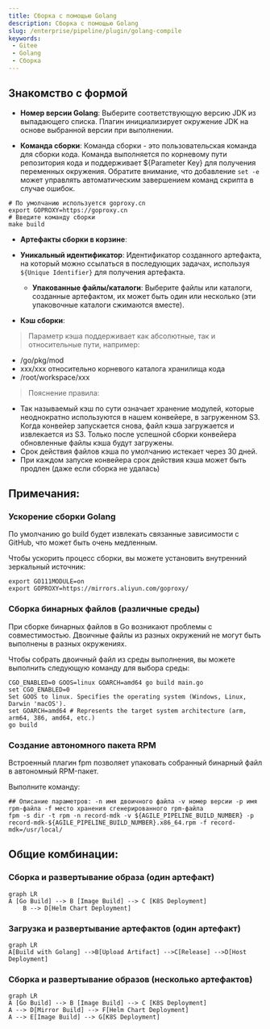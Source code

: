 ```yaml
---
title: Сборка с помощью Golang
description: Сборка с помощью Golang
slug: /enterprise/pipeline/plugin/golang-compile
keywords:
 - Gitee
 - Golang
 - Сборка
---
```


## Знакомство с формой

- **Номер версии Golang**: Выберите соответствующую версию JDK из выпадающего списка. Плагин инициализирует окружение JDK на основе выбранной версии при выполнении.

- **Команда сборки**: Команда сборки - это пользовательская команда для сборки кода. Команда выполняется по корневому пути репозитория кода и поддерживает ${Parameter Key} для получения переменных окружения. Обратите внимание, что добавление `set -e` может управлять автоматическим завершением команд скрипта в случае ошибок.

```shell
# По умолчанию используется goproxy.cn
export GOPROXY=https://goproxy.cn
# Введите команду сборки
make build
```

- **Артефакты сборки в корзине**:
- **Уникальный идентификатор**: Идентификатор созданного артефакта, на который можно ссылаться в последующих задачах, используя `${Unique Identifier}` для получения артефакта.
    - **Упакованные файлы/каталоги**: Выберите файлы или каталоги, созданные артефактом, их может быть один или несколько (эти упаковочные каталоги сжимаются вместе).

- **Кэш сборки**:

> Параметр кэша поддерживает как абсолютные, так и относительные пути, например:

- /go/pkg/mod
- xxx/xxx относительно корневого каталога хранилища кода
- /root/workspace/xxx

> Пояснение правила:

- Так называемый кэш по сути означает хранение модулей, которые неоднократно используются в нашем конвейере, в загруженном S3. Когда конвейер запускается снова, файл кэша загружается и извлекается из S3.
Только после успешной сборки конвейера обновленные файлы кэша будут загружены.
- Срок действия файлов кэша по умолчанию истекает через 30 дней.
- При каждом запуске конвейера срок действия кэша может быть продлен (даже если сборка не удалась)

## Примечания:

### Ускорение сборки Golang

По умолчанию go build будет извлекать связанные зависимости с GitHub, что может быть очень медленным.

Чтобы ускорить процесс сборки, вы можете установить внутренний зеркальный источник:

```shell
export GO111MODULE=on
export GOPROXY=https://mirrors.aliyun.com/goproxy/
```

### Сборка бинарных файлов (различные среды)

При сборке бинарных файлов в Go возникают проблемы с совместимостью. Двоичные файлы из разных окружений не могут быть выполнены в разных окружениях.

Чтобы собрать двоичный файл из среды выполнения, вы можете выполнить следующую команду для выбора среды:

```shell
CGO_ENABLED=0 GOOS=linux GOARCH=amd64 go build main.go
set CGO_ENABLED=0
Set GOOS to linux. Specifies the operating system (Windows, Linux, Darwin 'macOS').
set GOARCH=amd64 # Represents the target system architecture (arm, arm64, 386, amd64, etc.)
go build
```

### Создание автономного пакета RPM

Встроенный плагин fpm позволяет упаковать собранный бинарный файл в автономный RPM-пакет.

Выполните команду:

```shell
## Описание параметров: -n имя двоичного файла -v номер версии -p имя rpm-файла -f место хранения сгенерированного rpm-файла
fpm -s dir -t rpm -n record-mdk -v ${AGILE_PIPELINE_BUILD_NUMBER} -p record-mdk-${AGILE_PIPELINE_BUILD_NUMBER}.x86_64.rpm -f record-mdk=/usr/local/
```

## Общие комбинации:

### Сборка и развертывание образа (один артефакт)

```mermaid
graph LR
A [Go Build] --> B [Image Build] --> C [K8S Deployment]
    B --> D[Helm Chart Deployment]
```

### Загрузка и развертывание артефактов (один артефакт)

```mermaid
graph LR
A[Build with Golang] -->B[Upload Artifact] -->C[Release] -->D[Host Deployment]
```

### Сборка и развертывание образов (несколько артефактов)

```mermaid
graph LR
A [Go Build] --> B [Image Build] --> C [K8S Deployment]
A --> D[Mirror Build] --> F[Helm Chart Deployment]
A --> E[Image Build] --> G[K8S Deployment]
```